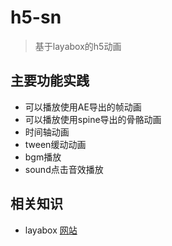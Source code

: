 # h5-sn
> 基于layabox的h5动画
## 主要功能实践
- 可以播放使用AE导出的帧动画
- 可以播放使用spine导出的骨骼动画
- 时间轴动画
- tween缓动动画
- bgm播放
- sound点击音效播放
## 相关知识
- layabox [网站](https://www.layabox.com)

